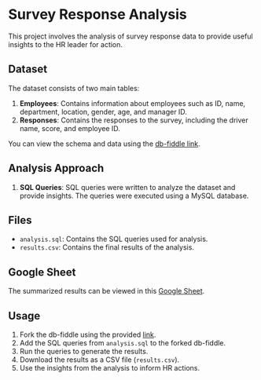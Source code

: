 # Survey Response Analysis

This project involves the analysis of survey response data to provide useful insights to the HR leader for action.

## Dataset
The dataset consists of two main tables:

1. **Employees**: Contains information about employees such as ID, name, department, location, gender, age, and manager ID.
2. **Responses**: Contains the responses to the survey, including the driver name, score, and employee ID.

You can view the schema and data using the [db-fiddle link](https://www.db-fiddle.com/f/jQv1JemWTruj8iWHNhGgZe/155).

## Analysis Approach
1. **SQL Queries**: SQL queries were written to analyze the dataset and provide insights. The queries were executed using a MySQL database.

## Files
- `analysis.sql`: Contains the SQL queries used for analysis.
- `results.csv`: Contains the final results of the analysis.

## Google Sheet
The summarized results can be viewed in this [Google Sheet](https://docs.google.com/spreadsheets/d/18Dwm3Sa25egSN35K76b9cliA2ikVnFeqykOyBc_cKMM/edit?usp=sharing).

## Usage
1. Fork the db-fiddle using the provided [link](https://www.db-fiddle.com/f/jQv1JemWTruj8iWHNhGgZe/155).
2. Add the SQL queries from `analysis.sql` to the forked db-fiddle.
3. Run the queries to generate the results.
4. Download the results as a CSV file (`results.csv`).
5. Use the insights from the analysis to inform HR actions.


